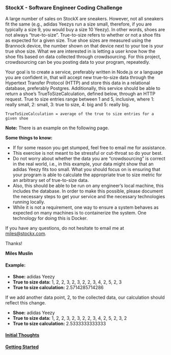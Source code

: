 ### StockX - Software Engineer Coding Challenge

A large number of sales on StockX are sneakers.
However, not all sneakers fit the same (e.g., adidas Yeezys run a size small, therefore, if you are typically a size 9,
you would buy a size 10 Yeezy). In other words, shoes are not always “true-to-size”.
True-to-size​ refers to whether or not a shoe fits as expected for a given size.
True shoe sizes are measured using the Brannock device, the number shown on that device next to your toe is your true 
shoe size. What we are interested in is letting a user know how the shoe fits based on data collected through 
crowdsourcing. For this project, crowdsourcing can be you posting data to your program, repeatedly.

Your goal is to create a service, preferably written in Node.js or a language you are confident in, that will accept new
true-to-size data through the Hypertext Transfer Protocol (HTTP) and store this data in a relational database, 
preferably Postgres. Additionally, this service should be able to return a shoe’s TrueToSizeCalculation,
defined below, through an HTTP request. True to size entries range between 1 and 5, inclusive, 
where 1: really small, 2: small, 3: true to size, 4: big and 5: really big.

```
TrueToSizeCalculation = average of the true to size entries for a given shoe
```

**Note:** There is an example on the following page.

**Some things to know:**

+ If for some reason you get stumped, feel free to email me for assistance.
+ This exercise is not meant to be stressful or cut-throat so do your best.
+ Do not worry about whether the data you are “crowdsourcing” is correct in the real world,
i.e., in this example, your data might show that an adidas Yeezy fits too small.
What you should focus on is ensuring that your program is able to calculate the appropriate true to size metric for an
arbitrary set of true-to-size data.
+ Also, this should be able to be run on any engineer’s local machine, this includes the database.
In order to make this possible, please document the necessary steps to get your service and the necessary technologies
running locally.
+ While it is not a requirement, one way to ensure a system behaves as expected on many machines is to containerize the
system. One technology for doing this is Docker.

If you have any questions, do not hesitate to email me at [miles@stockx.com](mailto:miles@stockx.com).

Thanks!

**Miles Muslin**


#### Example:

+ **Shoe:** adidas Yeezy
+ **True to size data:** 1, 2, 2, 3, 2, 3, 2, 2, 3, 4, 2, 5, 2, 3
+ **True to size calculation:** 2.5714285714286

If we add another data point, 2, to the collected data, our calculation should reflect this change.

+ **Shoe:** adidas Yeezy
+ **True to size data:** 1, 2, 2, 3, 2, 3, 2, 2, 3, 4, 2, 5, 2, 3, 2
+ **True to size calculation:** 2.5333333333333

#### [Initial Thoughts](./THOUGHTS.md)
#### [Getting Started](./GETTING_STARTED.md)
